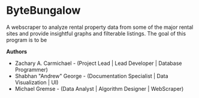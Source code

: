 # ByteBungalow
A webscraper to analyze rental property data from some of the major rental sites and provide insightful graphs and filterable listings.
The goal of this program is to be

__Authors__
* Zachary A. Carmichael - (Project Lead | Lead Developer | Database Programmer)
* Shabhan "Andrew" George - (Documentation Specialist | Data Visualization | UI)
* Michael Gremse - (Data Analyst | Algorithm Designer | WebScraper)

